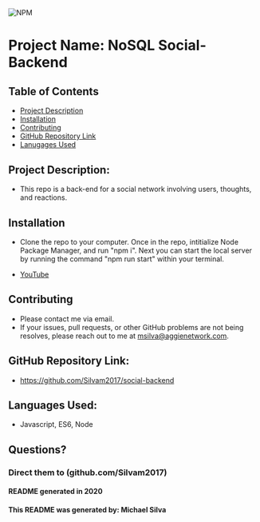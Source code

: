 
## 
  

![NPM](https://img.shields.io/npm/l/inquirer?style=plastic)

# Project Name:  NoSQL Social-Backend

## Table of Contents
* [Project Description](#Project%20Description:)   
* [Installation](#Installation)
* [Contributing](#Contributing)   
* [GitHub Repository Link](#GitHub%20Repository%20Link:)
* [Lanugages Used](#Languages%20Used:)   

## Project Description: 
* This repo is a back-end for a social network involving users, thoughts, and reactions.

## Installation 
* Clone the repo to your computer. Once in the repo, intitialize Node Package Manager, and run "npm i". Next you can start the local server by running the command "npm run start" within your terminal.

* [YouTube](https://youtu.be/vOEpkoAVB2U)

## Contributing 
* Please contact me via email.
* If your issues, pull requests, or other GitHub problems are not being resolves, please reach out to me at msilva@aggienetwork.com. 

## GitHub Repository Link:
* https://github.com/Silvam2017/social-backend

## Languages Used:
* Javascript, ES6, Node
    
    

## Questions?
### Direct them to (github.com/Silvam2017)



#### README generated in 2020
#### This README was generated by: Michael Silva
      